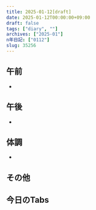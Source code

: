 ```yaml
---
title: 2025-01-12[draft]
date: 2025-01-12T00:00:00+09:00
draft: false
tags: ["diary", ""]
archives: ["2025-01"]
n年日記: ["0112"]
slug: 35256
---
```

## 午前
- 
## 午後
- 
## 体調
- 
## その他
## 今日のTabs